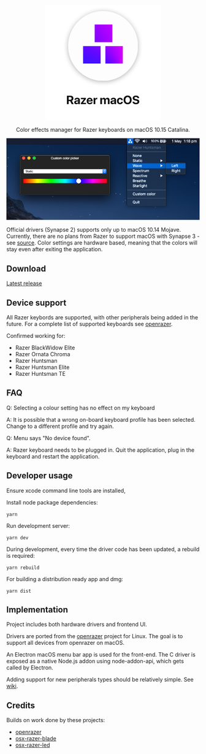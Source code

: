 
<p align="center">
  <img src="resources/hero.png" alt="keyboard demo pic" />
  <p align="center">Color effects manager for Razer keyboards on macOS 10.15 Catalina.</p>
</p>

<p align="center">
  <img src="screenshots/dark.png">
</p>

Official drivers (Synapse 2) supports only up to macOS 10.14 Mojave. Currently, there are no plans from Razer to support macOS with Synapse 3 - see [source](https://support.razer.com/articles/1543762911).
Color settings are hardware based, meaning that the colors will stay even after exiting the application.

## Download
[Latest release](https://github.com/1kc/razer-macos/releases)

## Device support

All Razer keybords are supported, with other peripherals being added in the future.
For a complete list of supported keyboards see [openrazer](https://openrazer.github.io).

Confirmed working for:

* Razer BlackWidow Elite
* Razer Ornata Chroma
* Razer Huntsman
* Razer Huntsman Elite
* Razer Huntsman TE

## FAQ

Q: Selecting a colour setting has no effect on my keyboard

A: It is possible that a wrong on-board keyboard profile has been selected. Change to a different profile and try again.

Q: Menu says "No device found".

A: Razer keyboard needs to be plugged in. Quit the application, plug in the keyboard and restart the application.

## Developer usage

Ensure xcode command line tools are installed,

Install node package dependencies:

    yarn

Run development server:

    yarn dev

During development, every time the driver code has been updated, a rebuild is required:

    yarn rebuild

For building a distribution ready app and dmg:

    yarn dist


## Implementation

Project includes both hardware drivers and frontend UI.

Drivers are ported from the [openrazer](https://github.com/openrazer/openrazer) project for Linux.
The goal is to support all devices from openrazer on macOS.

An Electron macOS menu bar app is used for the front-end. 
The C driver is exposed as a native Node.js addon using node-addon-api, which gets called by Electron.

Adding support for new peripherals types should be relatively simple. See [wiki](https://github.com/1kc/razer-macos/wiki).

## Credits

Builds on work done by these projects:

* [openrazer](https://github.com/openrazer/openrazer)
* [osx-razer-blade](https://github.com/kprinssu/osx-razer-blade)
* [osx-razer-led](https://github.com/dylanparker/osx-razer-led)
